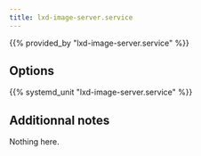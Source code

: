 ```yaml
---
title: lxd-image-server.service
---
```


{{% provided_by "lxd-image-server.service" %}}

## Options

{{% systemd_unit "lxd-image-server.service" %}}

## Additionnal notes

Nothing here.